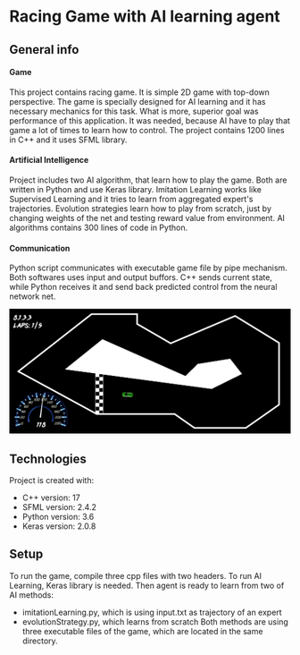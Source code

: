# Racing Game with AI learning agent

## General info

#### Game
This project contains racing game. It is simple 2D game with top-down perspective. The game is specially designed for AI learning and it has necessary mechanics for this task. What is more, superior goal was performance of this application. It was needed, because AI have to play that game a lot of times to learn how to control. The project contains 1200 lines in C++ and it uses SFML library.

#### Artificial Intelligence
Project includes two AI algorithm, that learn how to play the game. Both are written in Python and use Keras library. Imitation Learning works like Supervised Learning and it tries to learn from aggregated expert's trajectories. Evolution strategies learn how to play from scratch, just by changing weights of the net and testing reward value from environment. AI algorithms contains 300 lines of code in Python.

#### Communication
Python script communicates with executable game file by pipe mechanism. Both softwares uses input and output buffors. C++ sends current state, while Python receives it and send back predicted control from the neural network net.

![](Screen/screen.png)


## Technologies

Project is created with:
* C++ version: 17
* SFML version: 2.4.2
* Python version: 3.6
* Keras version: 2.0.8


## Setup
To run the game, compile three cpp files with two headers.
To run AI Learning, Keras library is needed. Then agent is ready to learn from two of AI methods: 
* imitationLearning.py, which is using input.txt as trajectory of an expert 
* evolutionStrategy.py, which learns from scratch
Both methods are using three executable files of the game, which are located in the same directory. 